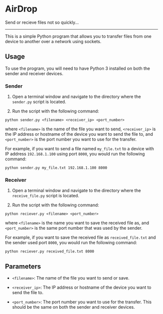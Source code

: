 # AirDrop
Send or recieve files not so quickly...

----

This is a simple Python program that allows you to transfer files from one device to another over a network using sockets.

## Usage

To use the program, you will need to have Python 3 installed on both the sender and receiver devices.

### Sender

1. Open a terminal window and navigate to the directory where the `sender.py` script is located.

2. Run the script with the following command:

```
python sender.py <filename> <receiver_ip> <port_number>
```

where `<filename>` is the name of the file you want to send, `<receiver_ip>` is the IP address or hostname of the device you want to send the file to, and `<port_number>` is the port number you want to use for the transfer.

For example, if you want to send a file named `my_file.txt` to a device with IP address `192.168.1.100` using port `8000`, you would run the following command:

```
python sender.py my_file.txt 192.168.1.100 8000
```


### Receiver

1. Open a terminal window and navigate to the directory where the `receive_file.py` script is located.

2. Run the script with the following command:

```
python reciever.py <filename> <port_number>
```


where `<filename>` is the name you want to save the received file as, and `<port_number>` is the same port number that was used by the sender.

For example, if you want to save the received file as `received_file.txt` and the sender used port `8000`, you would run the following command:

```
python reciever.py received_file.txt 8000
```



## Parameters

- `<filename>`: The name of the file you want to send or save.

- `<receiver_ip>`: The IP address or hostname of the device you want to send the file to.

- `<port_number>`: The port number you want to use for the transfer. This should be the same on both the sender and receiver devices.
